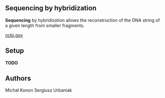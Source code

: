 ## Sequencing by hybridization

**Sequencing** by hybridization allows the reconstruction of the DNA string of a given length from smaller fragments.

[ncbi.gov](https://www.ncbi.nlm.nih.gov/pmc/articles/PMC6061515/)

## Setup

**TODO**

## Authors

Michał Konon
Sergiusz Urbaniak